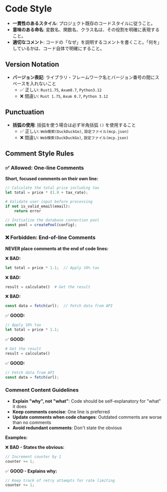 # Code Style

- **一貫性のあるスタイル**: プロジェクト既存のコードスタイルに従うこと。
- **意味のある命名**: 変数名、関数名、クラス名は、その役割を明確に表現すること。
- **適切なコメント**: コードの「なぜ」を説明するコメントを書くこと。「何を」しているかは、コード自体で明確にすること。

## Version Notation
- **バージョン表記**: ライブラリ・フレームワーク名とバージョン番号の間にスペースを入れないこと
  - ✅ 正しい: `Rust1.75`, `Axum0.7`, `Python3.12`
  - ❌ 間違い: `Rust 1.75`, `Axum 0.7`, `Python 3.12`

## Punctuation
- **括弧の使用**: 括弧を使う場合は必ず半角括弧 `()` を使用すること
  - ✅ 正しい: `Web検索(DuckDuckGo)`, `設定ファイル(mcp.json)`
  - ❌ 間違い: `Web検索(DuckDuckGo)`, `設定ファイル(mcp.json)`

## Comment Style Rules

### ✅ Allowed: One-line Comments

**Short, focused comments on their own line:**

```rust
// Calculate the total price including tax
let total = price * (1.0 + tax_rate);
```

```python
# Validate user input before processing
if not is_valid_email(email):
    return error
```

```typescript
// Initialize the database connection pool
const pool = createPool(config);
```

### ❌ Forbidden: End-of-line Comments

**NEVER place comments at the end of code lines:**

❌ **BAD:**
```rust
let total = price * 1.1;  // Apply 10% tax
```

❌ **BAD:**
```python
result = calculate()  # Get the result
```

❌ **BAD:**
```typescript
const data = fetch(url);  // Fetch data from API
```

✅ **GOOD:**
```rust
// Apply 10% tax
let total = price * 1.1;
```

✅ **GOOD:**
```python
# Get the result
result = calculate()
```

✅ **GOOD:**
```typescript
// Fetch data from API
const data = fetch(url);
```

### Comment Content Guidelines

- **Explain "why", not "what"**: Code should be self-explanatory for "what" it does
- **Keep comments concise**: One line is preferred
- **Update comments when code changes**: Outdated comments are worse than no comments
- **Avoid redundant comments**: Don't state the obvious

**Examples:**

❌ **BAD - States the obvious:**
```rust
// Increment counter by 1
counter += 1;
```

✅ **GOOD - Explains why:**
```rust
// Keep track of retry attempts for rate limiting
counter += 1;
```
